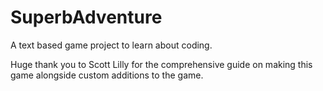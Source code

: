 # SuperbAdventure
 A text based game project to learn about coding.

 Huge thank you to Scott Lilly for the comprehensive guide on making this game alongside custom additions to the game.

